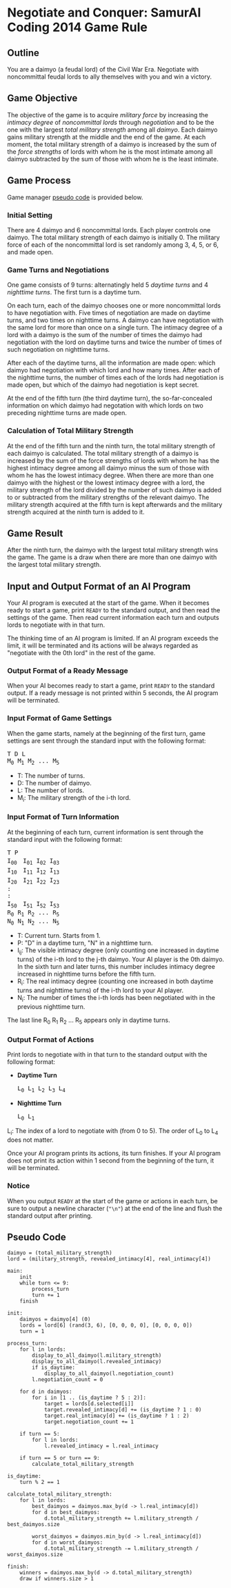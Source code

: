 # Negotiate and Conquer: SamurAI Coding 2014 Game Rule

## Outline

You are a daimyo (a feudal lord) of the Civil War Era.
Negotiate with noncommittal feudal lords to ally themselves with you and win a victory.

## Game Objective

The objective of the game is to acquire _military force_ by increasing the _intimacy degree_ of _noncommittal lords_ through _negotiation_ and to be the one with the largest _total military strength_ among all _daimyo_.
Each daimyo gains military strength at the middle and the end of the game.
At each moment, the total military strength of a daimyo is increased by the sum of the _force strengths_ of lords with whom he is the most intimate among all daimyo subtracted by the sum of those with whom he is the least intimate.

## Game Process

Game manager [pseudo code](#PseudoCode) is provided below.

### Initial Setting

There are 4 daimyo and 6 noncommittal lords.
Each player controls one daimyo.
The total military strength of each daimyo is initially 0.
The military force of each of the noncommittal lord is set randomly among  3, 4, 5, or 6, and made open.

### Game Turns and Negotiations

One game consists of 9 turns: alternatingly held 5 _daytime turns_ and 4 _nighttime turns_.
The first turn is a daytime turn.

On each turn, each of the daimyo chooses one or more noncommittal lords to have negotiation with.
Five times of negotiation are made on daytime turns, and two times on nighttime turns.
A daimyo can have negotiation with the same lord for more than once on a single turn.
The intimacy degree of a lord with a daimyo is the sum of the number of times the daimyo had negotiation with the lord on daytime turns and twice the number of times of such negotiation on nighttime turns.

After each of the daytime turns, all the information are made open: which daimyo had negotiation with which lord and how many times.
After each of the nighttime turns, the number of times each of the lords had negotiation is made open, but which of the daimyo had negotiation is kept secret.

At the end of the fifth turn (the third daytime turn), the so-far-concealed information on which daimyo had negotation with which lords on two preceding nighttime turns are made open.

### Calculation of Total Military Strength

At the end of the fifth turn and the ninth turn, the total military strength of each daimyo is calculated.
The total military strength of a daimyo is increased by the sum of the force strengths of lords with whom he has the highest intimacy degree among all daimyo minus the sum of those with whom he has the lowest intimacy degree.
When there are more than one daimyo with the highest or the lowest intimacy degree with a lord, the military strength of the lord divided by the number of such daimyo is added to or subtracted from the military strengths of the relevant daimyo.
The military strength acquired at the fifth turn is kept afterwards and the military strength acquired at the ninth turn is added to it.

## Game Result

After the ninth turn, the daimyo with the largest total military strength wins the game.
The game is a draw when there are more than one daimyo with the largest total military strength.

## Input and Output Format of an AI Program

Your AI program is executed at the start of the game.
When it becomes ready to start a game, print `READY` to the standard output, and then read the settings of the game.
Then read current information each turn and outputs lords to negotiate with in that turn.

The thinking time of an AI program is limited.
If an AI program exceeds the limit, it will be terminated and its actions will be always regarded as "negotiate with the 0th lord" in the rest of the game.

### Output Format of a Ready Message

When your AI becomes ready to start a game, print `READY` to the standard output.
If a ready message is not printed within 5 seconds, the AI program will be terminated.

### Input Format of Game Settings

When the game starts, namely at the beginning of the first turn, game settings are sent through the standard input with the following format:

<pre>
T D L
M<sub>0</sub> M<sub>1</sub> M<sub>2</sub> ... M<sub>5</sub>
</pre>

* T: The number of turns.
* D: The number of daimyo.
* L: The number of lords.
* M<sub>i</sub>: The military strength of the i-th lord.

### Input Format of Turn Information

At the beginning of each turn, current information is sent through the standard input with the following format:

<pre>
T P
I<sub>00</sub>　I<sub>01</sub> I<sub>02</sub> I<sub>03</sub>
I<sub>10</sub>　I<sub>11</sub> I<sub>12</sub> I<sub>13</sub>
I<sub>20</sub>　I<sub>21</sub> I<sub>22</sub> I<sub>23</sub>
:
:
I<sub>50</sub>　I<sub>51</sub> I<sub>52</sub> I<sub>53</sub>
R<sub>0</sub> R<sub>1</sub> R<sub>2</sub> ... R<sub>5</sub>
N<sub>0</sub> N<sub>1</sub> N<sub>2</sub> ... N<sub>5</sub>
</pre>

* T: Current turn. Starts from 1.
* P: "D" in a daytime turn, "N" in a nighttime turn.
* I<sub>ij</sub>: The visible intimacy degree (only counting one increased in daytime turns) of the i-th lord to the j-th daimyo. Your AI player is the 0th daimyo. In the sixth turn and later turns, this number includes intimacy degree increased in nighttime turns before the fifth turn.
* R<sub>i</sub>: The real intimacy degree (counting one increased in both daytime turns and nighttime turns) of the i-th lord to your AI player.
* N<sub>i</sub>: The number of times the i-th lords has been negotiated with in the previous nighttime turn. 

The last line R<sub>0</sub> R<sub>1</sub> R<sub>2</sub> ... R<sub>5</sub> appears only in daytime turns.

### Output Format of Actions

Print lords to negotiate with in that turn to the standard output with the following format:

* __Daytime Turn__

  <pre>
  L<sub>0</sub> L<sub>1</sub> L<sub>2</sub> L<sub>3</sub> L<sub>4</sub>
  </pre>
  
* __Nighttime Turn__

  <pre>
  L<sub>0</sub> L<sub>1</sub>
  </pre>

L<sub>i</sub>: The index of a lord to negotiate with (from 0 to 5). The order of L<sub>0</sub> to L<sub>4</sub> does not matter.

Once your AI program prints its actions, its turn finishes.
If your AI program does not print its action within 1 second from the beginning of the turn, it will be terminated.

### Notice

When you output `READY` at the start of the game or actions in each turn, be sure to output a newline character (`"\n"`) at the end of the line and flush the standard output after printing.

<a name="PseudoCode"></a>

## Pseudo Code

    daimyo = (total_military_strength)
    lord = (military_strength, revealed_intimacy[4], real_intimacy[4])

    main:
        init
        while turn <= 9:
            process_turn
            turn += 1
        finish

    init:
        daimyos = daimyo[4] (0)
        lords = lord[6] (rand(3, 6), [0, 0, 0, 0], [0, 0, 0, 0])
        turn = 1

    process_turn:
        for l in lords:
            display_to_all_daimyo(l.military_strength)
            display_to_all_daimyo(l.revealed_intimacy)
            if is_daytime:
                display_to_all_daimyo(l.negotiation_count)
            l.negotiation_count = 0

        for d in daimyos:
            for i in [1 .. (is_daytime ? 5 : 2)]:
                target = lords[d.selected[i]]
                target.revealed_intimacy[d] += (is_daytime ? 1 : 0)
                target.real_intimacy[d] += (is_daytime ? 1 : 2)
                target.negotiation_count += 1

        if turn == 5:
            for l in lords:
                l.revealed_intimacy = l.real_intimacy

        if turn == 5 or turn == 9:
            calculate_total_military_strength

    is_daytime:
        turn % 2 == 1

    calculate_total_military_strength:
        for l in lords:
            best_daimyos = daimyos.max_by(d -> l.real_intimacy[d])
            for d in best_daimyos:
                d.total_military_strength += l.military_strength / best_daimyos.size

            worst_daimyos = daimyos.min_by(d -> l.real_intimacy[d])
            for d in worst_daimyos:
                d.total_military_strength -= l.military_strength / worst_daimyos.size

    finish:
        winners = daimyos.max_by(d -> d.total_military_strength)
        draw if winners.size > 1
